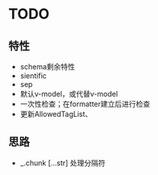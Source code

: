 # TODO

## 特性

+ schema剩余特性
+ sientific
+ sep
+ 默认v-model，或代替v-model
+ 一次性检查；在formatter建立后进行检查
+ 更新AllowedTagList、

## 思路

+ _.chunk [...str] 处理分隔符
